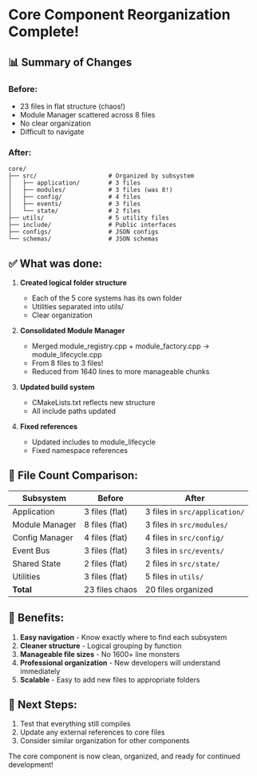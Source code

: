 # Core Component Reorganization Complete!

## 📊 Summary of Changes

### Before:
- 23 files in flat structure (chaos!)
- Module Manager scattered across 8 files
- No clear organization
- Difficult to navigate

### After:
```
core/
├── src/                    # Organized by subsystem
│   ├── application/        # 3 files
│   ├── modules/            # 3 files (was 8!)
│   ├── config/             # 4 files
│   ├── events/             # 3 files
│   └── state/              # 2 files
├── utils/                  # 5 utility files
├── include/                # Public interfaces
├── configs/                # JSON configs
└── schemas/                # JSON schemas
```

## ✅ What was done:

1. **Created logical folder structure**
   - Each of the 5 core systems has its own folder
   - Utilities separated into utils/
   - Clear organization

2. **Consolidated Module Manager**
   - Merged module_registry.cpp + module_factory.cpp → module_lifecycle.cpp
   - From 8 files to 3 files!
   - Reduced from 1640 lines to more manageable chunks

3. **Updated build system**
   - CMakeLists.txt reflects new structure
   - All include paths updated

4. **Fixed references**
   - Updated includes to module_lifecycle
   - Fixed namespace references

## 📁 File Count Comparison:

| Subsystem | Before | After |
|-----------|--------|-------|
| Application | 3 files (flat) | 3 files in `src/application/` |
| Module Manager | 8 files (flat) | 3 files in `src/modules/` |
| Config Manager | 4 files (flat) | 4 files in `src/config/` |
| Event Bus | 3 files (flat) | 3 files in `src/events/` |
| Shared State | 2 files (flat) | 2 files in `src/state/` |
| Utilities | 3 files (flat) | 5 files in `utils/` |
| **Total** | 23 files chaos | 20 files organized |

## 🎯 Benefits:

1. **Easy navigation** - Know exactly where to find each subsystem
2. **Cleaner structure** - Logical grouping by function
3. **Manageable file sizes** - No 1600+ line monsters
4. **Professional organization** - New developers will understand immediately
5. **Scalable** - Easy to add new files to appropriate folders

## 🚀 Next Steps:

1. Test that everything still compiles
2. Update any external references to core files
3. Consider similar organization for other components

The core component is now clean, organized, and ready for continued development!
